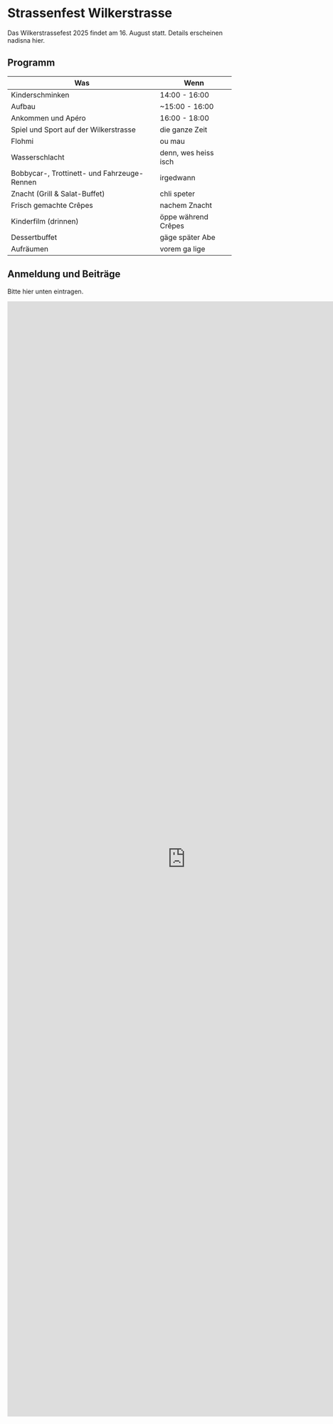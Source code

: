 # Strassenfest Wilkerstrasse

Das Wilkerstrassefest 2025 findet am 16. August statt.
Details erscheinen nadisna hier.

## Programm

| Was                                         | Wenn                 |
|---------------------------------------------|----------------------|
| Kinderschminken                             | 14:00 - 16:00        |
| Aufbau                                      | ~15:00 - 16:00       |
| Ankommen und Apéro                          | 16:00 - 18:00        |
| Spiel und Sport auf der Wilkerstrasse       | die ganze Zeit       |
| Flohmi                                      | ou mau               |
| Wasserschlacht                              | denn, wes heiss isch |
| Bobbycar-, Trottinett- und Fahrzeuge-Rennen | irgedwann            |
| Znacht (Grill & Salat-Buffet)               | chli speter          |
| Frisch gemachte Crêpes                      | nachem Znacht        |
| Kinderfilm (drinnen)                        | öppe während Crêpes  |
| Dessertbuffet                               | gäge später Abe      |
| Aufräumen                                   | vorem ga lige        |

## Anmeldung und Beiträge

Bitte hier unten eintragen.

<iframe src="https://docs.google.com/forms/d/e/1FAIpQLSfzXNL7lqKhPBdIhRUW13hTf97_g0bgl6unWWic6UU5auPImQ/viewform?embedded=true"
	width="800"
	height="2506"
	frameborder="0"
	marginheight="0"
	marginwidth="0">Loading…</iframe>

<div id="rnw-solution-embed-vbrwm" style="width: 100%; margin: 0 auto; max-width: 580px;"></div>
<script type="module">
  import {SolutionEmbed} from "https://cdn.jsdelivr.net/npm/@raisenow/solution-embed@1/dist/index.js"
  SolutionEmbed.render("#rnw-solution-embed-vbrwm", {
    "url": "https://pay.raisenow.io/vbrwm",
  })
</script>